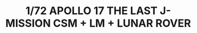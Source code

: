---
layout: product
title: "1/72 APOLLO 17 THE LAST J-MISSION CSM + LM + LUNAR ROVER"
price: "9100" 
desc: "Maketa"
img_path: "/assets/img/DRA11015.webp"
brand: "Dragon"
available: false
special_offer: false
new: false
soon: false
cat: "010000"
subcat: "010600"
subsubcat: "0N/A"
sifra: "DRA11015"
popular: false
---